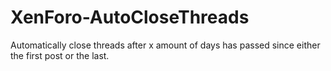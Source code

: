 # XenForo-AutoCloseThreads
Automatically close threads after x amount of days has passed since either the first post or the last.
